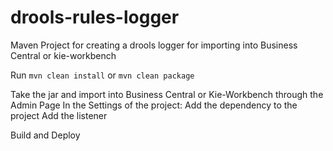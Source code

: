 # drools-rules-logger

Maven Project for creating a drools logger for importing into Business Central or kie-workbench

Run `mvn clean install` or `mvn clean package`

Take the jar and import into Business Central or Kie-Workbench through the Admin Page
In the Settings of the project:
Add the dependency to the project
Add the listener

Build and Deploy
